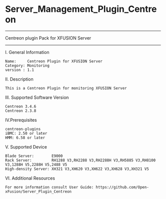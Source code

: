 # Server_Management_Plugin_Centreon

**********************************************************************************
Centreon plugin Pack for XFUSION Server
**********************************************************************************

I. General Information 

    Name:     Centreon Plugin for XFUSION Server    
    Category: Monitoring    
    version : 1.1
    
II. Description

    This is a Centreon Plugin for monitoring XFUSION Server 
    
III. Supported Software Version

    Centreon 3.4.6     
    Centreon 2.3.8      
    
IV.Prerequisites

    centreon-plugins
    iBMC: 2.50 or later    
    HMM: 6.58 or later
    
    
V. Supported Device
    
    Blade Server:        E9000
    Rack Server:         RH1288 V3,RH2288 V3,RH2288H V3,RH5885 V3,RH8100 V3,1288H V5,2288H V5,2488 V5    
    High-density Server: XH321 V3,XH620 V3,XH622 V3,XH628 V3,XH321 V5
    
VI. Additional Resources

    For more information consult User Guide: https://github.com/Open-xFusion/Server_Plugin_Centreon
